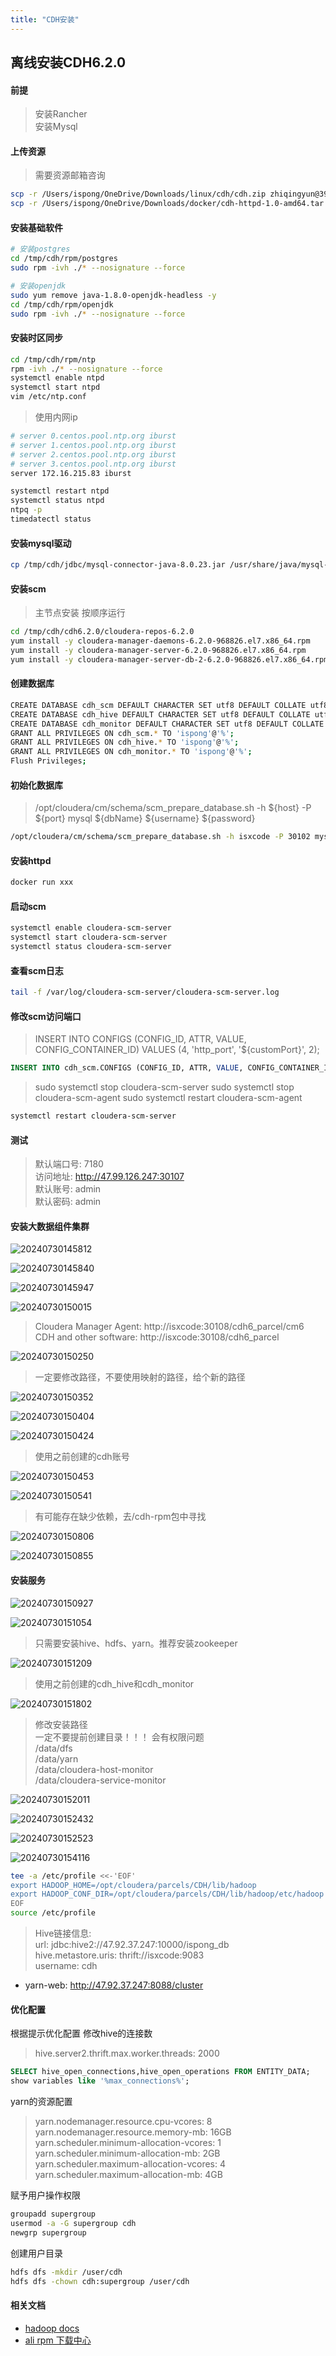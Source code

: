 ```yaml
---
title: "CDH安装"
---
```


## 离线安装CDH6.2.0

#### 前提

> 安装Rancher  
> 安装Mysql

#### 上传资源

> 需要资源邮箱咨询

```bash
scp -r /Users/ispong/OneDrive/Downloads/linux/cdh/cdh.zip zhiqingyun@39.100.75.11:/tmp
scp -r /Users/ispong/OneDrive/Downloads/docker/cdh-httpd-1.0-amd64.tar zhiqingyun@39.100.75.11:/tmp
```

#### 安装基础软件

```bash
# 安装postgres
cd /tmp/cdh/rpm/postgres
sudo rpm -ivh ./* --nosignature --force

# 安装openjdk
sudo yum remove java-1.8.0-openjdk-headless -y
cd /tmp/cdh/rpm/openjdk
sudo rpm -ivh ./* --nosignature --force
```

#### 安装时区同步

```bash
cd /tmp/cdh/rpm/ntp
rpm -ivh ./* --nosignature --force
systemctl enable ntpd
systemctl start ntpd
vim /etc/ntp.conf
```

> 使用内网ip

```bash
# server 0.centos.pool.ntp.org iburst
# server 1.centos.pool.ntp.org iburst
# server 2.centos.pool.ntp.org iburst
# server 3.centos.pool.ntp.org iburst
server 172.16.215.83 iburst
```

```bash
systemctl restart ntpd
systemctl status ntpd
ntpq -p
timedatectl status
```

#### 安装mysql驱动

```bash
cp /tmp/cdh/jdbc/mysql-connector-java-8.0.23.jar /usr/share/java/mysql-connector-java.jar
```

#### 安装scm

> 主节点安装 按顺序运行

```bash
cd /tmp/cdh/cdh6.2.0/cloudera-repos-6.2.0
yum install -y cloudera-manager-daemons-6.2.0-968826.el7.x86_64.rpm 
yum install -y cloudera-manager-server-6.2.0-968826.el7.x86_64.rpm
yum install -y cloudera-manager-server-db-2-6.2.0-968826.el7.x86_64.rpm
```

#### 创建数据库

```bash
CREATE DATABASE cdh_scm DEFAULT CHARACTER SET utf8 DEFAULT COLLATE utf8_general_ci;
CREATE DATABASE cdh_hive DEFAULT CHARACTER SET utf8 DEFAULT COLLATE utf8_general_ci;
CREATE DATABASE cdh_monitor DEFAULT CHARACTER SET utf8 DEFAULT COLLATE utf8_general_ci;
GRANT ALL PRIVILEGES ON cdh_scm.* TO 'ispong'@'%';
GRANT ALL PRIVILEGES ON cdh_hive.* TO 'ispong'@'%';
GRANT ALL PRIVILEGES ON cdh_monitor.* TO 'ispong'@'%';
Flush Privileges;
```

#### 初始化数据库

> /opt/cloudera/cm/schema/scm_prepare_database.sh -h ${host} -P ${port} mysql ${dbName} ${username} ${password}

```bash
/opt/cloudera/cm/schema/scm_prepare_database.sh -h isxcode -P 30102 mysql cdh_scm root admin123
```

#### 安装httpd

```bash
docker run xxx
```

#### 启动scm

```bash
systemctl enable cloudera-scm-server
systemctl start cloudera-scm-server
systemctl status cloudera-scm-server
```

#### 查看scm日志

```bash
tail -f /var/log/cloudera-scm-server/cloudera-scm-server.log
```

#### 修改scm访问端口

> INSERT INTO CONFIGS (CONFIG_ID, ATTR, VALUE, CONFIG_CONTAINER_ID) VALUES (4, 'http_port', '${customPort}', 2);

```sql
INSERT INTO cdh_scm.CONFIGS (CONFIG_ID, ATTR, VALUE, CONFIG_CONTAINER_ID) VALUES (4, 'http_port', '30107', 2);
```

> sudo systemctl stop cloudera-scm-server
> sudo systemctl stop cloudera-scm-agent
> sudo systemctl restart cloudera-scm-agent

```bash
systemctl restart cloudera-scm-server
```

#### 测试

> 默认端口号: 7180  
> 访问地址: http://47.99.126.247:30107  
> 默认账号: admin  
> 默认密码: admin

#### 安装大数据组件集群

![20240730145812](https://img.isxcode.com/picgo/20240730145812.png)

![20240730145840](https://img.isxcode.com/picgo/20240730145840.png)

![20240730145947](https://img.isxcode.com/picgo/20240730145947.png)

![20240730150015](https://img.isxcode.com/picgo/20240730150015.png)

> Cloudera Manager Agent: http://isxcode:30108/cdh6_parcel/cm6  
> CDH and other software: http://isxcode:30108/cdh6_parcel

![20240730150250](https://img.isxcode.com/picgo/20240730150250.png)

> 一定要修改路径，不要使用映射的路径，给个新的路径  

![20240730150352](https://img.isxcode.com/picgo/20240730150352.png)

![20240730150404](https://img.isxcode.com/picgo/20240730150404.png)

![20240730150424](https://img.isxcode.com/picgo/20240730150424.png)

> 使用之前创建的cdh账号

![20240730150453](https://img.isxcode.com/picgo/20240730150453.png)

![20240730150541](https://img.isxcode.com/picgo/20240730150541.png)

> 有可能存在缺少依赖，去/cdh-rpm包中寻找

![20240730150806](https://img.isxcode.com/picgo/20240730150806.png)

![20240730150855](https://img.isxcode.com/picgo/20240730150855.png)

#### 安装服务

![20240730150927](https://img.isxcode.com/picgo/20240730150927.png)

![20240730151054](https://img.isxcode.com/picgo/20240730151054.png)

> 只需要安装hive、hdfs、yarn。推荐安装zookeeper

![20240730151209](https://img.isxcode.com/picgo/20240730151209.png)

> 使用之前创建的cdh_hive和cdh_monitor

![20240730151802](https://img.isxcode.com/picgo/20240730151802.png)

> 修改安装路径  
> 一定不要提前创建目录！！！ 会有权限问题  
> /data/dfs  
> /data/yarn  
> /data/cloudera-host-monitor  
> /data/cloudera-service-monitor

![20240730152011](https://img.isxcode.com/picgo/20240730152011.png)

![20240730152432](https://img.isxcode.com/picgo/20240730152432.png)

![20240730152523](https://img.isxcode.com/picgo/20240730152523.png)

![20240730154116](https://img.isxcode.com/picgo/20240730154116.png)


```bash
tee -a /etc/profile <<-'EOF'
export HADOOP_HOME=/opt/cloudera/parcels/CDH/lib/hadoop
export HADOOP_CONF_DIR=/opt/cloudera/parcels/CDH/lib/hadoop/etc/hadoop
EOF
source /etc/profile
```

> Hive链接信息:   
> url: jdbc:hive2://47.92.37.247:10000/ispong_db   
> hive.metastore.uris: thrift://isxcode:9083   
> username: cdh   

- yarn-web: http://47.92.37.247:8088/cluster

#### 优化配置

根据提示优化配置 
修改hive的连接数
> hive.server2.thrift.max.worker.threads: 2000

```sql
SELECT hive_open_connections,hive_open_operations FROM ENTITY_DATA;
show variables like '%max_connections%';
```

yarn的资源配置
> yarn.nodemanager.resource.cpu-vcores: 8   
> yarn.nodemanager.resource.memory-mb: 16GB   
> yarn.scheduler.minimum-allocation-vcores: 1   
> yarn.scheduler.minimum-allocation-mb: 2GB   
> yarn.scheduler.maximum-allocation-vcores: 4   
> yarn.scheduler.maximum-allocation-mb: 4GB 

赋予用户操作权限
```bash
groupadd supergroup
usermod -a -G supergroup cdh
newgrp supergroup
```

创建用户目录
```bash
hdfs dfs -mkdir /user/cdh
hdfs dfs -chown cdh:supergroup /user/cdh
```

#### 相关文档

- [hadoop docs](https://hadoop.apache.org/docs/stable/index.html) 
- [ali rpm 下载中心](https://mirrors.aliyun.com/centos/7/os/x86_64/Packages/)
